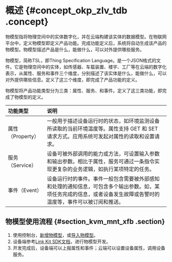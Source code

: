 # 概述 {#concept_okp_zlv_tdb .concept}

物模型指将物理空间中的实体数字化，并在云端构建该实体的数据模型。在物联网平台中，定义物模型即定义产品功能。完成功能定义后，系统将自动生成该产品的物模型。物模型描述产品是什么，能做什么，可以对外提供哪些服务。

物模型，简称TSL，即Thing Specification Language。是一个JSON格式的文件。它是物理空间中的实体，如传感器、车载装置、楼宇、工厂等在云端的数字化表示，从属性、服务和事件三个维度，分别描述了该实体是什么，能做什么，可以对外提供哪些信息。定义了这三个维度，即完成了产品功能的定义。

物模型将产品功能类型分为三类：属性、服务、和事件。定义了这三类功能，即完成了物模型的定义。

|功能类型|说明|
|:---|:-|
|属性（Property）|一般用于描述设备运行时的状态，如环境监测设备所读取的当前环境温度等。属性支持 GET 和 SET 请求方式。应用系统可发起对属性的读取和设置请求。|
|服务（Service）|设备可被外部调用的能力或方法，可设置输入参数和输出参数。相比于属性，服务可通过一条指令实现更复杂的业务逻辑，如执行某项特定的任务。|
|事件（Event）|设备运行时的事件。事件一般包含需要被外部感知和处理的通知信息，可包含多个输出参数。如，某项任务完成的信息，或者设备发生故障或告警时的温度等，事件可以被订阅和推送。|

## 物模型使用流程 {#section_kvm_mnt_xfb .section}

1.  使用控制台，[新增物模型](intl.zh-CN/用户指南/产品与设备/物模型/新增物模型.md#)，或[导入物模型](intl.zh-CN/用户指南/产品与设备/物模型/导入物模型.md#)。
2.  设备端参考[Link Kit SDK文档](https://help.aliyun.com/product/93051.html)，进行物模型开发。
3.  开发完成后，设备端可以上报属性和事件；云端可以设置设备属性，调用设备服务。

